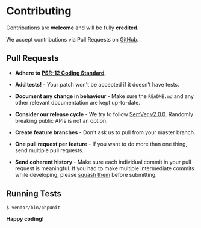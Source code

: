 # Contributing

Contributions are **welcome** and will be fully **credited**.

We accept contributions via Pull Requests on [GitHub](https://github.com/jaredhowland/contacts).


## Pull Requests

- **Adhere to [PSR-12 Coding Standard](https://github.com/php-fig/fig-standards/blob/master/accepted/PSR-12-extended-coding-style-guide.md)**.

- **Add tests!** - Your patch won't be accepted if it doesn’t have tests.

- **Document any change in behaviour** - Make sure the `README.md` and any other relevant documentation are kept up-to-date.

- **Consider our release cycle** - We try to follow [SemVer v2.0.0](http://semver.org/). Randomly breaking public APIs is not an option.

- **Create feature branches** - Don't ask us to pull from your master branch.

- **One pull request per feature** - If you want to do more than one thing, send multiple pull requests.

- **Send coherent history** - Make sure each individual commit in your pull request is meaningful. If you had to make multiple intermediate commits while developing, please [squash them](http://www.git-scm.com/book/en/v2/Git-Tools-Rewriting-History#Changing-Multiple-Commit-Messages) before submitting.


## Running Tests

``` bash
$ vendor/bin/phpunit
```


**Happy coding**!
